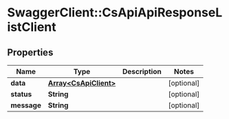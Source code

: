 # SwaggerClient::CsApiApiResponseListClient

## Properties
Name | Type | Description | Notes
------------ | ------------- | ------------- | -------------
**data** | [**Array&lt;CsApiClient&gt;**](CsApiClient.md) |  | [optional] 
**status** | **String** |  | [optional] 
**message** | **String** |  | [optional] 


